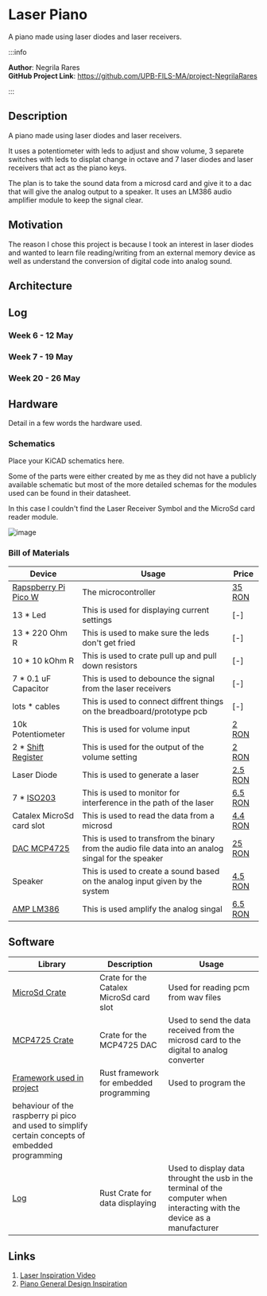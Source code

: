 # Laser Piano
A piano made using laser diodes and laser receivers.

:::info 

**Author**: Negrila Rares \
**GitHub Project Link**: https://github.com/UPB-FILS-MA/project-NegrilaRares

:::

## Description

A piano made using laser diodes and laser receivers.

It uses a potentiometer with leds to adjust and show volume, 
3 separete switches with leds to displat change in octave 
and 7 laser diodes and laser receivers that act as the piano keys.


The plan is to take the sound data from a microsd card and give it to a dac that will give the analog output to a speaker.
It uses an LM386 audio amplifier module to keep the signal clear.


## Motivation

The reason I chose this project is because I took an interest in laser diodes 
and wanted to learn file reading/writing from an external memory device 
as well as understand the conversion of digital code into analog sound.

## Architecture 

<!-- Add here the schematics with the architecture of your project. Make sure to include:
 - what are the main components (architecture components, not hardware components)
 - how they connect with each other
 -->

## Log

<!-- write every week your progress here -->

### Week 6 - 12 May

### Week 7 - 19 May

### Week 20 - 26 May

## Hardware

Detail in a few words the hardware used.

### Schematics

Place your KiCAD schematics here.

Some of the parts were either created by me as they did not have a publicly available schematic but most of the more detailed schemas for the modules used can be found in their datasheet.

In this case I couldn't find the Laser Receiver Symbol and the MicroSd card reader module. 

![image](https://github.com/NegrilaRares/rares.negrila_project_documentaion/assets/129112753/a6af34c7-d23d-443e-9ee3-b4ce6be0175d)


### Bill of Materials

<!-- Fill out this table with all the hardware components that you might need.

The format is 
```
| [Device](link://to/device) | This is used ... | [price](link://to/store) |

```

-->

| Device | Usage | Price |
|--------|--------|-------|
| [Rapspberry Pi Pico W](https://www.raspberrypi.com/documentation/microcontrollers/raspberry-pi-pico.html) | The microcontroller | [35 RON](https://www.optimusdigital.ro/en/raspberry-pi-boards/12394-raspberry-pi-pico-w.html) |
| 13 * Led | This is used for displaying current settings | [-] |
| 13 * 220 Ohm R | This is used to make sure the leds don't get fried | [-] |
| 10 * 10 kOhm R | This is used to crate pull up and pull down resistors | [-] |
| 7 * 0.1 uF Capacitor | This is used to debounce the signal from the laser receivers | [-] |
| lots * cables | This is used to connect diffrent things on the breadboard/prototype pcb | [-] |
| 10k Potentiometer | This is used for volume input | [2 RON](https://www.optimusdigital.ro/en/potentiometers/12360-10k-wh148-variable-resistor-without-washer-and-nut.html?search_query=10k+Mono+Potentiometer&results=3) |
| 2 * [Shift Register](https://www.diodes.com/assets/Datasheets/74HC595.pdf) | This is used for the output of the volume setting | [2 RON](https://www.optimusdigital.ro/en/others/2448-registru-de-deplasare-74hc595-dip-16.html) |
| Laser Diode | This is used to generate a laser | [2.5 RON](https://ardushop.ro/ro/electronica/262-modul-dioda-laser-rou-5mw.html) |
| 7 * [ISO203](https://forum.arduino.cc/t/documents-about-laser-sensor-ds18b20/1090450/5) | This is used to monitor for interference in the path of the laser | [6.5 RON](https://www.optimusdigital.ro/en/others/3289-laser-diode-receiver.html) |
| Catalex MicroSd card slot | This is used to read the data from a microsd | [4.4 RON](https://www.optimusdigital.ro/en/memories/1516-microsd-card-slot-module.html) |
| [DAC MCP4725](https://ww1.microchip.com/downloads/en/devicedoc/22039d.pdf) | This is used to transfrom the binary from the audio file data into an analog singal for the speaker | [25 RON](https://www.optimusdigital.ro/en/others/1327-dac-mcp4725-module-with-i2c-interface.html?search_query=dac&results=62) |
| Speaker | This is used to create a sound based on the analog input given by the system | [4.5 RON](https://ardushop.ro/en/modules/1550-difuzor-1w-8ohm.html) |
| [AMP LM386](https://www.ti.com/lit/ds/symlink/lm386.pdf) | This is used amplify the analog singal | [6.5 RON](https://ardushop.ro/ro/electronica/241-modul-amplificator-audio-lm386.html) |



## Software

| Library | Description | Usage |
|---------|-------------|-------|
| [MicroSd Crate](https://github.com/rust-embedded-community/embedded-sdmmc-rs) | Crate for the Catalex MicroSd card slot | Used for reading pcm from wav files |
| [MCP4725 Crate](https://github.com/mendelt/mcp4725) | Crate for the MCP4725 DAC | Used to send the data received from the microsd card to the digital to analog converter |
| [Framework used in project](https://github.com/embassy-rs/embassy)| Rust framework for embedded programming | Used to program the 
behaviour of the raspberry pi pico and used to simplify certain concepts of embedded programming |
| [Log](https://docs.rs/log/latest/log/)| Rust Crate for data displaying | Used to display data throught the usb in the terminal of the computer when interacting with the device as a manufacturer |




## Links

<!-- Add a few links that inspired you and that you think you will use for your project -->
1. [Laser Inspiration Video](https://youtu.be/h_y1y6eUvIY?si=NTLO8pDmCqerRG1a)
2. [Piano General Design Inspiration](https://www.amazon.com/M-WAVE-Controller-Bluetooth-Professional-Production/dp/B0B66T4DHK?th=1)
